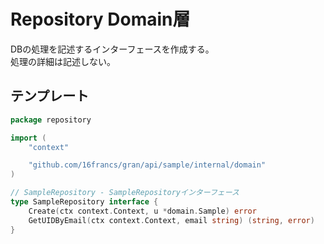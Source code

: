 # Repository Domain層

DBの処理を記述するインターフェースを作成する。  
処理の詳細は記述しない。

## テンプレート

```go
package repository

import (
	"context"

	"github.com/16francs/gran/api/sample/internal/domain"
)

// SampleRepository - SampleRepositoryインターフェース
type SampleRepository interface {
	Create(ctx context.Context, u *domain.Sample) error
	GetUIDByEmail(ctx context.Context, email string) (string, error)
}
```
